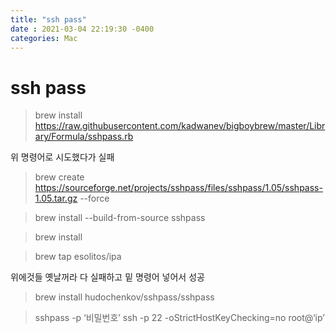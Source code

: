```yaml
---
title: "ssh pass"
date : 2021-03-04 22:19:30 -0400
categories: Mac
---
```



# ssh pass

> brew install https://raw.githubusercontent.com/kadwanev/bigboybrew/master/Library/Formula/sshpass.rb

위 명령어로 시도했다가 실패


> brew create https://sourceforge.net/projects/sshpass/files/sshpass/1.05/sshpass-1.05.tar.gz --force

> brew install --build-from-source sshpass


> brew install




> brew tap esolitos/ipa

위에것들 옛날꺼라 다 실패하고 밑 명령어 넣어서 성공

> brew install hudochenkov/sshpass/sshpass

> sshpass -p ‘비밀번호’ ssh -p 22 -oStrictHostKeyChecking=no root@‘ip’

